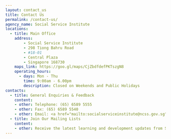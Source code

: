 ```yaml
---
layout: contact_us
title: Contact Us
permalink: /contact-us/
agency_name: Social Service Institute   
locations:
  - title: Main Office
    address:
        - Social Service Institute
        - 298 Tiong Bahru Road
        - #18-01
        - Central Plaza
        - Singapore 168730
    maps_link: https://goo.gl/maps/CjZbdfdefPKTszgN8
    operating_hours:
      - days: Mon - Thu
        time: 9:00am - 6.00pm
        description: Closed on Weekends and Public Holidays
contacts:
  - title: General Enquiries & Feedback
    content:
    - other: Telephone: (65) 6589 5555
    - other: Fax: (65) 6589 5540
    - other: Email: <a href="mailto:socialserviceinstitute@ncss.gov.sg">socialserviceinstitute@ncss.gov.sg</a>
  - title: Join Our Mailing Lists
    content:
    - other: Receive the latest learning and development updates from SSI by signing up for our various mailing lists. <a href="/About-Us/mailing-list/">Sign up here!</a>
---
```

